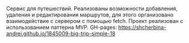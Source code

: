 Сервис для путешествий. Реализованы возможности добавления, удаления и редактирования маршрутов, для этого организовано взаимодействие с сервером с помощью fetch. Проект реализован с использованием паттерна MVP. GH-pages: https://shcherbina-andrei.github.io/1845009-big-trip-simple-18
